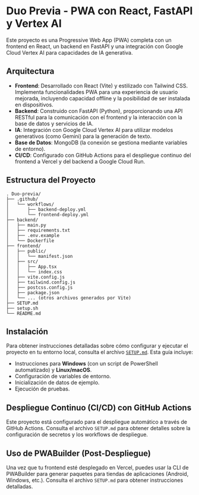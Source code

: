 # Duo Previa - PWA con React, FastAPI y Vertex AI

Este proyecto es una Progressive Web App (PWA) completa con un frontend en React, un backend en FastAPI y una integración con Google Cloud Vertex AI para capacidades de IA generativa.

## Arquitectura

- **Frontend**: Desarrollado con React (Vite) y estilizado con Tailwind CSS. Implementa funcionalidades PWA para una experiencia de usuario mejorada, incluyendo capacidad offline y la posibilidad de ser instalada en dispositivos.
- **Backend**: Construido con FastAPI (Python), proporcionando una API RESTful para la comunicación con el frontend y la interacción con la base de datos y servicios de IA.
- **IA**: Integración con Google Cloud Vertex AI para utilizar modelos generativos (como Gemini) para la generación de texto.
- **Base de Datos**: MongoDB (la conexión se gestiona mediante variables de entorno).
- **CI/CD**: Configurado con GitHub Actions para el despliegue continuo del frontend a Vercel y del backend a Google Cloud Run.

## Estructura del Proyecto

```
. Duo-previa/
├── .github/
│   └── workflows/
│       ├── backend-deploy.yml
│       └── frontend-deploy.yml
├── backend/
│   ├── main.py
│   ├── requirements.txt
│   ├── .env.example
│   └── Dockerfile
├── frontend/
│   ├── public/
│   │   └── manifest.json
│   ├── src/
│   │   ├── App.tsx
│   │   └── index.css
│   ├── vite.config.js
│   ├── tailwind.config.js
│   ├── postcss.config.js
│   ├── package.json
│   └── ... (otros archivos generados por Vite)
├── SETUP.md
├── setup.sh
└── README.md
```

## Instalación

Para obtener instrucciones detalladas sobre cómo configurar y ejecutar el proyecto en tu entorno local, consulta el archivo [`SETUP.md`](SETUP.md). Esta guía incluye:

-   Instrucciones para **Windows** (con un script de PowerShell automatizado) y **Linux/macOS**.
-   Configuración de variables de entorno.
-   Inicialización de datos de ejemplo.
-   Ejecución de pruebas.


## Despliegue Continuo (CI/CD) con GitHub Actions

Este proyecto está configurado para el despliegue automático a través de GitHub Actions. Consulta el archivo `SETUP.md` para obtener detalles sobre la configuración de secretos y los workflows de despliegue.

## Uso de PWABuilder (Post-Despliegue)

Una vez que tu frontend esté desplegado en Vercel, puedes usar la CLI de PWABuilder para generar paquetes para tiendas de aplicaciones (Android, Windows, etc.). Consulta el archivo `SETUP.md` para obtener instrucciones detalladas.
